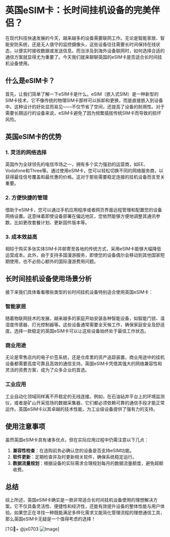 # 英国eSIM卡：长时间挂机设备的完美伴侣？

在现代科技快速发展的今天，越来越多的设备需要联网工作。无论是智能家居、智能安防系统，还是无人值守的监控摄像头，这些设备往往需要长时间保持在线状态，以便实时接收数据或发送信息。而当涉及到海外设备联网时，如何选择合适的通信方案就显得尤为重要了。今天我们就来聊聊英国的eSIM卡是否适合长时间挂机设备使用。

## 什么是eSIM卡？

首先，让我们简单了解一下eSIM卡是什么。eSIM（嵌入式SIM）是一种新型的SIM卡技术，它不像传统的物理SIM卡那样可以拆卸和更换，而是直接嵌入到设备中。这种设计的好处显而易见——不仅节省了空间，还提高了设备的耐用性。对于需要长期运行的设备来说，eSIM卡避免了因为频繁插拔传统SIM卡而导致的损坏风险。

## 英国eSIM卡的优势

### 1. 灵活的网络选择

英国作为全球领先的电信市场之一，拥有多个实力强劲的运营商，如EE、Vodafone和Three等。通过使用eSIM卡，您可以轻松切换不同的网络服务商，以获得最佳信号覆盖和最优惠的价格。这对于那些需要稳定连接的挂机设备而言至关重要。

### 2. 方便快捷的管理

借助于eSIM卡，您可以通过手机应用程序或者网页界面远程管理和配置您的设备网络设置。这意味着即使设备部署在偏远地区，您依然能够方便地调整其通讯参数，比如更改套餐计划、更新固件版本等。

### 3. 成本效益高

相较于购买多张实体SIM卡并邮寄至各地的传统方式，采用eSIM卡能够大幅降低运营成本。此外，由于支持多国漫游服务，即使您的设备偶尔会移动到其他国家短期使用，也不必担心额外的国际漫游费用问题。

## 长时间挂机设备使用场景分析

接下来我们具体看看哪些类型的长时间挂机设备特别适合使用英国eSIM卡：

### 智能家居

随着物联网技术的发展，越来越多的家庭开始安装各种智能设备，如智能门锁、温湿度传感器、灯光控制器等。这些设备通常需要全天候工作，确保家庭安全及舒适度。选择一款稳定的英国eSIM卡可以让这些设备始终处于最佳工作状态。

### 商业用途

无论是零售店内的电子价签系统，还是仓库里的资产追踪装置，商业用途中的挂机设备都需要高度可靠且高效的通信支持。英国eSIM卡凭借其强大的网络兼容性和灵活的资费方案，成为了众多企业的首选。

### 工业应用

工业自动化领域同样离不开稳定的无线连接。例如，在石油钻井平台上的环境监测仪，或者是矿山开采现场的数据采集器，它们都必须依赖可靠的通信手段才能正常运作。英国eSIM卡以其卓越的技术性能，为工业级设备提供了强有力的支持。

## 使用注意事项

虽然英国eSIM卡具有诸多优点，但在实际应用过程中仍需注意以下几点：

1. **兼容性检查**：在选购前务必确认您的设备是否支持eSIM功能。
2. **软件更新**：定期检查并及时更新相关软件，确保系统稳定运行。
3. **数据流量规划**：根据设备的实际需求合理规划每月的数据流量额度，避免超额收费。

## 总结

综上所述，英国eSIM卡确实是一款非常适合长时间挂机设备使用的理想解决方案。它不仅具备灵活性、便捷性和经济性，还能有效提升设备的整体性能与用户体验。如果您正在寻找一种既能满足多样化需求又能简化管理流程的理想通信工具，那么英国eSIM卡无疑是一个值得考虑的选择！

[TG💪+ @jx0703 ![Image](https://github.com/user-attachments/assets/dbca1d08-cadb-493c-b0ec-ad6f7a83f270)]